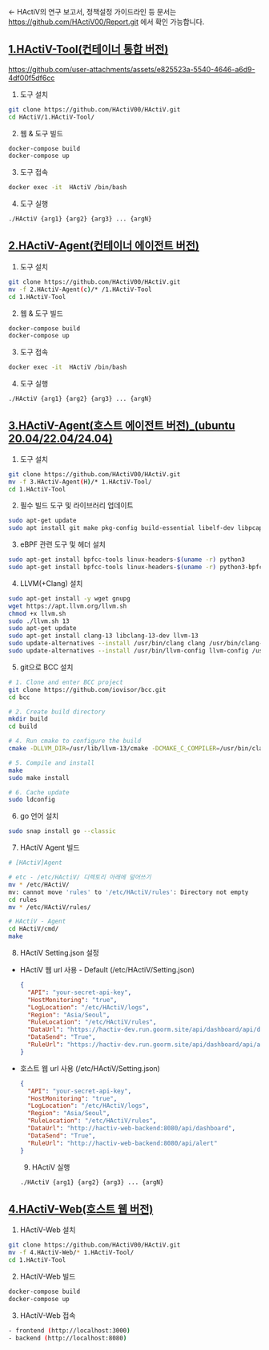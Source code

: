 <- HActiV의 연구 보고서, 정책설정 가이드라인 등 문서는 https://github.com/HActiV00/Report.git 에서 확인 가능합니다.

[<h2> 1.HActiV-Tool(컨테이너 통합 버전) </h2>
](https://github.com/HActiV00/HActiV/tree/main/HActiV-Docker)



https://github.com/user-attachments/assets/e825523a-5540-4646-a6d9-4df00f5df6cc


  1. 도구 설치
  ```bash
  git clone https://github.com/HActiV00/HActiV.git
  cd HActiV/1.HActiV-Tool/
  ```
  2. 웹 & 도구 빌드
  ```bash
  docker-compose build
  docker-compose up
  ```

  3. 도구 접속
  ```bash
  docker exec -it  HActiV /bin/bash
  ```

  4. 도구 실행
  ```bash
  ./HActiV {arg1} {arg2} {arg3} ... {argN}
  ```

[<h2> 2.HActiV-Agent(컨테이너 에이전트 버전) </h2>](https://github.com/HActiV00/HActiV/tree/main/HActiV_Agent(C))

  1. 도구 설치
  ```bash
  git clone https://github.com/HActiV00/HActiV.git
  mv -f 2.HActiV-Agent(c)/* /1.HActiV-Tool
  cd 1.HActiV-Tool
  ```
  2. 웹 & 도구 빌드
  ```bash
  docker-compose build
  docker-compose up
  ```

  3. 도구 접속
  ```bash
  docker exec -it  HActiV /bin/bash
  ```

  4. 도구 실행
  ```bash
  ./HActiV {arg1} {arg2} {arg3} ... {argN}
  ```

[<h2> 3.HActiV-Agent(호스트 에이전트 버전)_(ubuntu 20.04/22.04/24.04) </h2>](https://github.com/HActiV00/HActiV/tree/main/HActiV_Agent(H))

  1. 도구 설치

  ```bash
  git clone https://github.com/HActiV00/HActiV.git
  mv -f 3.HActiV-Agent(H)/* 1.HActiV-Tool/
  cd 1.HActiV-Tool
  ```

  2. 필수 빌드 도구 및 라이브러리 업데이트
  
  ```bash
  sudo apt-get update
  sudo apt install git make pkg-config build-essential libelf-dev libpcap-dev zlib1g-dev cmake
  ```
  
  3. eBPF 관련 도구 및 헤더 설치
  
  ```bash
  sudo apt-get install bpfcc-tools linux-headers-$(uname -r) python3
  sudo apt-get install bpfcc-tools linux-headers-$(uname -r) python3-bpfcc
  ```
  
  4. LLVM(+Clang) 설치
  
  ```bash
  sudo apt-get install -y wget gnupg
  wget https://apt.llvm.org/llvm.sh
  chmod +x llvm.sh
  sudo ./llvm.sh 13
  sudo apt-get update
  sudo apt-get install clang-13 libclang-13-dev llvm-13
  sudo update-alternatives --install /usr/bin/clang clang /usr/bin/clang-13 100
  sudo update-alternatives --install /usr/bin/llvm-config llvm-config /usr/bin/llvm-config-13 100
  ```
  
  5. git으로 BCC 설치
  
  ```bash
  # 1. Clone and enter BCC project
  git clone https://github.com/iovisor/bcc.git
  cd bcc
  
  # 2. Create build directory
  mkdir build
  cd build
  
  # 4. Run cmake to configure the build
  cmake -DLLVM_DIR=/usr/lib/llvm-13/cmake -DCMAKE_C_COMPILER=/usr/bin/clang-13 -DCMAKE_CXX_COMPILER=/usr/bin/clang++-13 ..
  
  # 5. Compile and install
  make
  sudo make install
  
  # 6. Cache update
  sudo ldconfig
  ```
  
  6. go 언어 설치

  ```bash
  sudo snap install go --classic
  ```
  
  7. HActiV Agent 빌드
  
  ```bash
  # [HActiV]Agent
  
  # etc - /etc/HActiV/ 디렉토리 아래에 덮어쓰기
  mv * /etc/HActiV/
  mv: cannot move 'rules' to '/etc/HActiV/rules': Directory not empty
  cd rules
  mv * /etc/HActiV/rules/
  
  # HActiV - Agent
  cd HActiV/cmd/
  make
  ```
  
  8. HActiV Setting.json 설정

- HActiV 웹 url 사용 - Default (/etc/HActiV/Setting.json)
  ```json
  {
    "API": "your-secret-api-key",
    "HostMonitoring": "true",
    "LogLocation": "/etc/HActiV/logs",
    "Region": "Asia/Seoul",
    "RuleLocation": "/etc/HActiV/rules",
    "DataUrl": "https://hactiv-dev.run.goorm.site/api/dashboard/api/dashboard",
    "DataSend": "True",
    "RuleUrl": "https://hactiv-dev.run.goorm.site/api/dashboard/api/alert"
  }
  ```


- 호스트 웹 url 사용  (/etc/HActiV/Setting.json)
  ```json
  {
    "API": "your-secret-api-key",
    "HostMonitoring": "true",
    "LogLocation": "/etc/HActiV/logs",
    "Region": "Asia/Seoul",
    "RuleLocation": "/etc/HActiV/rules",
    "DataUrl": "http://hactiv-web-backend:8080/api/dashboard",
    "DataSend": "True",
    "RuleUrl": "http://hactiv-web-backend:8080/api/alert"
  }
  ```

  9. HActiV 실행
  ```bash
  ./HActiV {arg1} {arg2} {arg3} ... {argN}
  ```

[ <h2> 4.HActiV-Web(호스트 웹 버전) </h2> ](https://github.com/HActiV00/HActiV/tree/main/HActiV-Web)

  1. HActiV-Web 설치
  ```bash
  git clone https://github.com/HActiV00/HActiV.git
  mv -f 4.HActiV-Web/* 1.HActiV-Tool/
  cd 1.HActiV-Tool  
  ```

  2. HActiV-Web 빌드
  ```bash
  docker-compose build
  docker-compose up
  ```

  3. HActiV-Web 접속
  ```bash
  - frontend (http://localhost:3000)
  - backend (http://localhost:8080)
  ```
